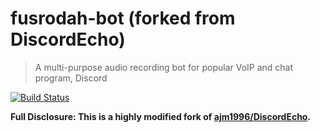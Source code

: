 # fusrodah-bot (forked from DiscordEcho)
> A multi-purpose audio recording bot for popular VoIP and chat program, Discord

[![Build Status](https://travis-ci.org/guacamoledragon/fusrodah-bot.svg?branch=master)](https://travis-ci.org/guacamoledragon/fusrodah-bot)  

**Full Disclosure: This is a highly modified fork of [ajm1996/DiscordEcho](https://github.com/ajm1996/DiscordEcho).**
